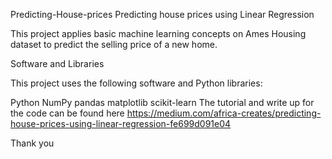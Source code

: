 Predicting-House-prices
Predicting house prices using Linear Regression

This project applies basic machine learning concepts on Ames Housing dataset to predict the selling price of a new home.

Software and Libraries

This project uses the following software and Python libraries:

Python
NumPy
pandas
matplotlib
scikit-learn
The tutorial and write up for the code can be found here https://medium.com/africa-creates/predicting-house-prices-using-linear-regression-fe699d091e04

Thank you
